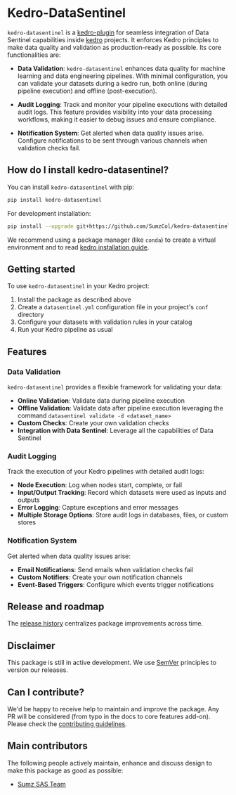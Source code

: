 # Kedro-DataSentinel

`kedro-datasentinel` is a [kedro-plugin](https://kedro.readthedocs.io/en/stable/extend_kedro/plugins.html) for seamless integration of Data Sentinel capabilities inside [kedro](https://kedro.readthedocs.io/en/stable/index.html) projects. It enforces Kedro principles to make data quality and validation as production-ready as possible. Its core functionalities are:

- **Data Validation**: `kedro-datasentinel` enhances data quality for machine learning and data engineering pipelines. With minimal configuration, you can validate your datasets during a kedro run, both online (during pipeline execution) and offline (post-execution).

- **Audit Logging**: Track and monitor your pipeline executions with detailed audit logs. This feature provides visibility into your data processing workflows, making it easier to debug issues and ensure compliance.

- **Notification System**: Get alerted when data quality issues arise. Configure notifications to be sent through various channels when validation checks fail.

## How do I install kedro-datasentinel?

You can install `kedro-datasentinel` with pip:

```bash
pip install kedro-datasentinel
```

For development installation:

```bash
pip install --upgrade git+https://github.com/SumzCol/kedro-datasentinel.git
```

We recommend using a package manager (like `conda`) to create a virtual environment and to read [kedro installation guide](https://docs.kedro.org/en/stable/get_started/minimal_kedro_project.html#step-1-install-kedro).

## Getting started

To use `kedro-datasentinel` in your Kedro project:

1. Install the package as described above
2. Create a `datasentinel.yml` configuration file in your project's `conf` directory
3. Configure your datasets with validation rules in your catalog
4. Run your Kedro pipeline as usual

## Features

### Data Validation

`kedro-datasentinel` provides a flexible framework for validating your data:

- **Online Validation**: Validate data during pipeline execution
- **Offline Validation**: Validate data after pipeline execution leveraging the command `datasentinel validate -d <dataset_name>`
- **Custom Checks**: Create your own validation checks
- **Integration with Data Sentinel**: Leverage all the capabilities of Data Sentinel

### Audit Logging

Track the execution of your Kedro pipelines with detailed audit logs:

- **Node Execution**: Log when nodes start, complete, or fail
- **Input/Output Tracking**: Record which datasets were used as inputs and outputs
- **Error Logging**: Capture exceptions and error messages
- **Multiple Storage Options**: Store audit logs in databases, files, or custom stores

### Notification System

Get alerted when data quality issues arise:

- **Email Notifications**: Send emails when validation checks fail
- **Custom Notifiers**: Create your own notification channels
- **Event-Based Triggers**: Configure which events trigger notifications

## Release and roadmap

The [release history](https://github.com/SumzCol/kedro-datasentinel/blob/master/CHANGELOG.md) centralizes package improvements across time.

## Disclaimer

This package is still in active development. We use [SemVer](https://semver.org/) principles to version our releases.

## Can I contribute?

We'd be happy to receive help to maintain and improve the package. Any PR will be considered (from typo in the docs to core features add-on). Please check the [contributing guidelines](https://github.com/SumzCol/kedro-datasentinel/blob/master/CONTRIBUTING.md).

## Main contributors

The following people actively maintain, enhance and discuss design to make this package as good as possible:

- [Sumz SAS Team](https://github.com/SumzCol)
